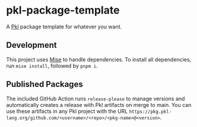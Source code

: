 # pkl-package-template

A [Pkl](https://pkl-lang.org) package template for whatever you want.

## Development

This project uses [Mise](https://mise.jdx.dev) to handle dependencies. To install all dependencies, run `mise install`, followed by `pnpm i`.

## Published Packages

The included GitHub Action runs `release-please` to manage versions and automatically creates a release with Pkl artifacts on merge to main. You can use these artifacts in any Pkl project with the URL `https://pkg.pkl-lang.org/github.com/<username>/<repo>/<pkg-name>@<version>`.
